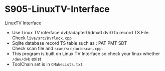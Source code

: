 # S905-LinuxTV-Interface  
LinuxTV Interface   <br />
- Use Linux TV interface dvb/adapter0/dmx0 dvr0 to record TS File.  <br />
   Check `live/src/Dvrlock.cpp`  <br />
- Sqlite database record TS table such as : PAT PMT SDT  <br />
   Check scan file and `scan/src/autoscan.cpp`.   <br />
- This program is built on Linux TV Interface so check your linux whether `/dev/dvb` exist   <br />
- ToolChain set is in `CMakeLists.txt`   <br />
